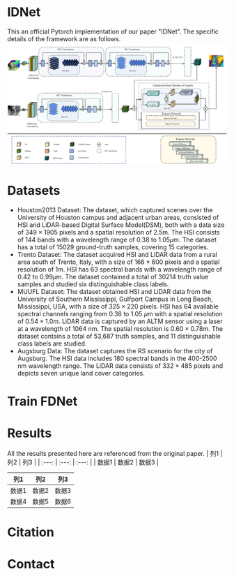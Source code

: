 # IDNet
This an official Pytorch implementation of our paper "IDNet". The specific details of the framework are as follows.
![image](https://github.com/ZhaoYuQing01/IDNet/blob/main/figure/IDNet.png)
# Datasets
* Houston2013 Dataset: The dataset, which captured scenes over the University of Houston campus and adjacent urban areas, consisted of HSI and LiDAR-based Digital Surface Model(DSM), both with a data size of $349 \times 1905$ pixels and a spatial resolution of 2.5m. The HSI consists of 144 bands with a wavelength range of 0.38 to 1.05$\mu$m. The dataset has a total of 15029 ground-truth samples, covering 15 categories.
* Trento Dataset: The dataset acquired HSI and LiDAR data from a rural area south of Trento, Italy, with a size of $166 \times 600$ pixels and a spatial resolution of 1m. HSI has 63 spectral bands with a wavelength range of 0.42 to 0.99$\mu$m. The dataset contained a total of 30214 truth value samples and studied six distinguishable class labels.
* MUUFL Dataset: The dataset obtained HSI and LiDAR data from the University of Southern Mississippi, Gulfport Campus in Long Beach, Mississippi, USA, with a size of $325 \times 220$ pixels. HSI has 64 available spectral channels ranging from 0.38 to 1.05 $\mu$m with a spatial resolution of $0.54 \times 1.0 m$. LiDAR data is captured by an ALTM sensor using a laser at a wavelength of 1064 nm. The spatial resolution is $0.60 \times 0.78 m$. The dataset contains a total of 53,687 truth samples, and 11 distinguishable class labels are studied.
* Augsburg Data: The dataset captures the RS scenario for the city of Augsburg. The HSI data includes 180 spectral bands in the 400-2500 nm wavelength range. The LiDAR data consists of $332 \times 485$ pixels and depicts seven unique land cover categories.
# Train FDNet
# Results
All the results presented here are referenced from the original paper.
| 列1 | 列2 | 列3 |
| :---: | :---: | :---: |
| 数据1 | 数据2 | 数据3 |

| 列1 | 列2 | 列3 |
| --- | --- | --- |
| 数据1 | 数据2 | 数据3 |
| 数据4 | 数据5 | 数据6 |
# Citation
# Contact
